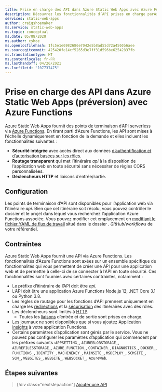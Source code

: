 ```yaml
---
title: Prise en charge des API dans Azure Static Web Apps avec Azure Functions
description: Découvrez les fonctionnalités d’API prises en charge parAzure Static Web Apps
services: static-web-apps
author: craigshoemaker
ms.service: static-web-apps
ms.topic: conceptual
ms.date: 05/08/2020
ms.author: cshoe
ms.openlocfilehash: 1fc5e1e6982686e7042e5b8ad55d72a4560b6aee
ms.sourcegitcommit: 425420fe14cf5265d3e7ff31d596be62542837fb
ms.translationtype: HT
ms.contentlocale: fr-FR
ms.lasthandoff: 04/20/2021
ms.locfileid: "107737475"
---
```

# <a name="api-support-in-azure-static-web-apps-preview-with-azure-functions"></a>Prise en charge des API dans Azure Static Web Apps (préversion) avec Azure Functions

Azure Static Web Apps fournit des points de terminaison d’API serverless via [Azure Functions](../azure-functions/functions-overview.md). En tirant parti d’Azure Functions, les API sont mises à l’échelle dynamiquement en fonction de la demande et elles incluent les fonctionnalités suivantes :

- **Sécurité intégrée** avec accès direct aux données [d’authentification et d’autorisation basées sur les rôles](user-information.md).
- **Routage transparent** qui met l’itinéraire _api_ à la disposition de l’application web en toute sécurité sans nécessiter de règles CORS personnalisées.
- **Déclencheurs HTTP** et liaisons d’entrée/sortie.

## <a name="configuration"></a>Configuration

Les points de terminaison d’API sont disponibles pour l’application web via l’itinéraire _api_. Bien que cet itinéraire soit résolu, vous pouvez contrôler le dossier et le projet dans lequel vous recherchez l’application Azure Functions associée. Vous pouvez modifier cet emplacement en [modifiant le fichier YAML de flux de travail](github-actions-workflow.md#build-and-deploy) situé dans le dossier _. GitHub/workflows_ de votre référentiel.

## <a name="constraints"></a>Contraintes

Azure Static Web Apps fournit une API via Azure Functions. Les fonctionnalités d’Azure Functions sont axées sur un ensemble spécifique de fonctionnalités qui vous permettent de créer une API pour une application web et de permettre à celle-ci de se connecter à l’API en toute sécurité. Ces fonctionnalités sont fournies avec certaines contraintes, notamment :

- Le préfixe d’itinéraire de l’API doit être _api_.
- L’API doit être une application Azure Functions Node.js 12, .NET Core 3.1 ou Python 3.8.
- Les règles de routage pour les fonctions d’API prennent uniquement en charge les [redirections](routes.md#redirects) et la [sécurisation](routes.md#securing-routes-with-roles) des itinéraires avec des rôles.
- Les déclencheurs sont limités à [HTTP](../azure-functions/functions-bindings-http-webhook.md).
  - Toutes les [liaisons](../azure-functions/functions-triggers-bindings.md#supported-bindings) d’entrée et de sortie sont prises en charge.
- Les journaux ne sont disponibles que si vous ajoutez [Application Insights](../azure-functions/functions-monitoring.md) à votre application Functions.
- Certains paramètres d’application sont gérés par le service. Vous ne pouvez pas configurer les paramètres d’application qui commencent par les préfixes suivants :`APPSETTING_`, `AZUREBLOBSTORAGE_`, `AZUREFILESSTORAGE_`, `AZURE_FUNCTION_`, `CONTAINER_`, `DIAGNOSTICS_`, `DOCKER_`, `FUNCTIONS_`, `IDENTITY_`, `MACHINEKEY_`, `MAINSITE_`, `MSDEPLOY_`, `SCMSITE_`, `SCM_`, `WEBSITES_`, `WEBSITE_`, `WEBSOCKET_`, `AzureWeb`.

## <a name="next-steps"></a>Étapes suivantes

> [!div class="nextstepaction"]
> [Ajouter une API](add-api.md)
